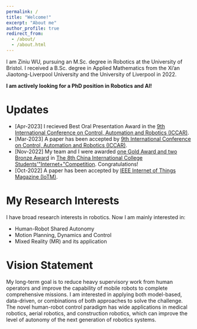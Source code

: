 ```yaml
---
permalink: /
title: "Welcome!"
excerpt: "About me"
author_profile: true
redirect_from: 
  - /about/
  - /about.html
---
```


I am Ziniu WU, pursuing an M.Sc. degree in Robotics at the University of Bristol. I received a B.Sc. degree in Applied Mathematics from the Xi’an Jiaotong-Liverpool University and the University of Liverpool in 2022.

**I am actively looking for a PhD position in Robotics and AI!**


Updates
======
* [Apr-2023] I recieved Best Oral Presentation Award in the [9th International Conference on Control, Automation and Robotics (ICCAR)](http://www.iccar.org/).
* [Mar-2023] A paper has been accepted by [9th International Conference on Control, Automation and Robotics (ICCAR)](http://www.iccar.org/).
* [Nov-2022] My team and I were awarded [one Gold Award and two Bronze Award](https://cy.ncss.cn/information/2c93f4c682872dbb01849802948e17dd?jump_from=1_05_37_01) in [The 8th China International College Students'"Internet+"Competition](https://cy.ncss.cn/en/). Congratulations!
* [Oct-2022] A paper has been accepted by [IEEE Internet of Things Magazine (IoTM)](https://www.comsoc.org/publications/magazines/ieee-internet-things-magazine).



My Research Interests
======

I have broad research interests in robotics. Now I am mainly interested in:

* Human-Robot Shared Autonomy
* Motion Planning, Dynamics and Control
* Mixed Reality (MR) and its application

<!-- <img src='/site/images/my-research-area.drawio.png' width = "50%" align=center> -->



Vision Statement
======

My long-term goal is to reduce heavy supervisory work from human operators and improve the capability of mobile robots to complete comprehensive missions. I am interested in applying both model-based, data-driven, or combinations of both approaches to solve the challenge. The novel human-robot control paradigm has wide applications in medical robotics, aerial robotics, and construction robotics, which can improve the level of autonomy of the next generation of robotics systems.


<!-- <script type="text/javascript" id="clustrmaps" src="//clustrmaps.com/map_v2.js?d=RPfbbIqs_MBem0fzm-R41LIR6jTAVqJJGkqSFN8qWFs&cl=ffffff&w=a"></script> -->

